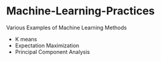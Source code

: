 # Machine-Learning-Practices
Various Examples of Machine Learning Methods

- K means
- Expectation Maximization
- Principal Component Analysis 
